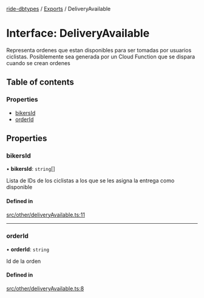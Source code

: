 [ride-dbtypes](../README.md) / [Exports](../modules.md) / DeliveryAvailable

# Interface: DeliveryAvailable

Representa ordenes que estan disponibles para ser tomadas por
usuarios ciclistas.  Posiblemente sea generada por un Cloud Function
que se dispara cuando se crean ordenes

## Table of contents

### Properties

- [bikersId](DeliveryAvailable.md#bikersid)
- [orderId](DeliveryAvailable.md#orderid)

## Properties

### bikersId

• **bikersId**: `string`[]

Lista de IDs de los ciclistas a los que se les asigna la entrega como disponible

#### Defined in

[src/other/deliveryAvailable.ts:11](https://github.com/gatitolabs/ride-dbtypes/blob/c046978/src/other/deliveryAvailable.ts#L11)

___

### orderId

• **orderId**: `string`

Id de la orden

#### Defined in

[src/other/deliveryAvailable.ts:8](https://github.com/gatitolabs/ride-dbtypes/blob/c046978/src/other/deliveryAvailable.ts#L8)
